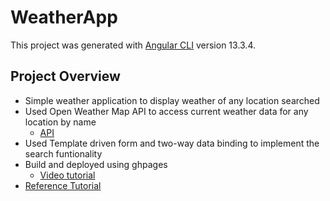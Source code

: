 # WeatherApp

This project was generated with [Angular CLI](https://github.com/angular/angular-cli) version 13.3.4.

## Project Overview
* Simple weather application to display weather of any location searched 
* Used Open Weather Map API to access current weather data for any location by name 
    * [API](https://openweathermap.org/current#name) 
* Used Template driven form and two-way data binding to implement the search funtionality 
* Build and deployed using ghpages 
    * [Video tutorial](https://www.youtube.com/watch?v=RmiwiKt_Yag&ab_channel=KakhaGujejiani) 
* [Reference Tutorial](https://www.youtube.com/watch?v=psZXU8PTAS8)